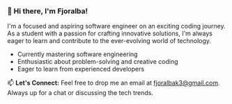 ### 👋 Hi there, I'm Fjoralba!

I'm a focused and aspiring software engineer on an exciting coding journey. As a student with a passion for crafting innovative solutions, I'm always eager to learn and contribute to the ever-evolving world of technology.


- Currently mastering software engineering
- Enthusiastic about problem-solving and creative coding
- Eager to learn from experienced developers


📫 **Let's Connect:**
Feel free to drop me an email at fjoralbak3@gmail.com. 
Always up for a chat or discussing the tech trends.

<!---
fjoralba-k/fjoralba-k is a ✨ special ✨ repository because its `README.md` (this file) appears on your GitHub profile.
You can click the Preview link to take a look at your changes.
--->

